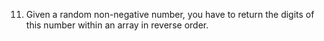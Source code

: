 11. Given a random non-negative number, you have to return the digits of this number within an array in reverse order.